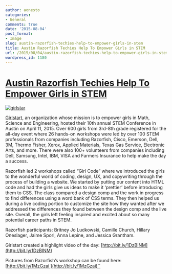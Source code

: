 ```yaml
---
author: aonesto
categories:
- General
comments: true
date: '2015-08-04'
post_format:
- Image
slug: austin-razorfish-techies-help-to-empower-girls-in-stem
title: Austin Razorfish Techies Help To Empower Girls in STEM
url: /2015/08/04/austin-razorfish-techies-help-to-empower-girls-in-stem
wordpress_id: 1180
---
```



# [Austin Razorfish Techies Help To Empower Girls in STEM](http://technology.razorfish.com/?p=1180)


[![girlstar](/uploads/2015/07/girlstar.jpeg)](/uploads/2015/07/girlstar.jpeg)

[Girlstart](http://www.girlstart.org/), an organization whose mission is to empower girls in Math, Science and Engineering, hosted their 10th annual STEM Conference in Austin on April 11, 2015. Over 600 girls from 3rd-8th grade registered for the all-day event where 26 hands-on workshops were led by over 100 STEM professionals from companies including Razorfish, Cisco, Emerson, Dell, 3M, Thermo Fisher, Xerox, Applied Materials, Texas Gas Service, Electronic Arts, and more. There were also 100+ volunteers from companies including Dell, Samsung, Intel, IBM, VISA and Farmers Insurance to help make the day a success.

Razorfish led 2 workshops called “Girl Code” where we introduced the girls to the wonderful world of coding, design, UX, and copywriting through the process of building a website. We started by putting our content into HTML code and had the girls give us ideas to make it ‘prettier’ before introducing them to CSS. The class compared a design comp and the work in progress to find differences using a word bank of CSS terms. They then helped us during a live coding portion to customize the site how they wanted after we addressed the differences they found between the design comp and the live site. Overall, the girls left feeling inspired and excited about so many potential career paths in STEM.

Razorfish participants: Britney Jo Ludkowski, Camille Church, Hillary Oneslager, Jaime Sporl, Anna Lepine, and Jessica Grantham.

Girlstart created a highlight video of the day: [http://bit.ly/1DzBINM](http://bit.ly/1DzBINM)

Pictures from Razorfish’s workshop can be found here: [http://bit.ly/1MzGzai ](http://bit.ly/1MzGzai)``
